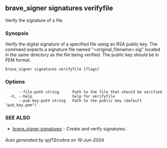 ## brave_signer signatures verifyfile

Verify the signature of a file.

### Synopsis

Verify the digital signature of a specified file using an RSA public key. The command expects a signature file named "<original_filename>.sig" located in the same directory as the file being verified. The public key should be in PEM format.

```
brave_signer signatures verifyfile [flags]
```

### Options

```
      --file-path string      Path to the file that should be verified
  -h, --help                  help for verifyfile
      --pub-key-path string   Path to the public key (default "pub_key.pem")
```

### SEE ALSO

* [brave_signer signatures](brave_signer_signatures.md)	 - Create and verify signatures.

###### Auto generated by spf13/cobra on 19-Jun-2024
